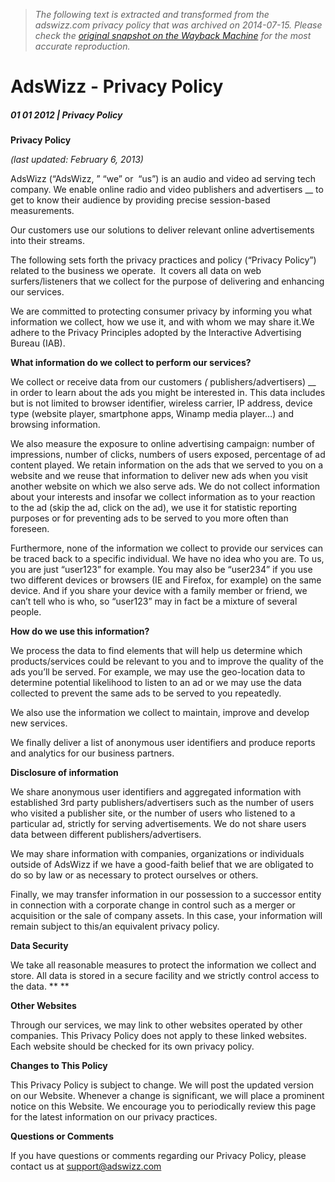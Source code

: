 > *The following text is extracted and transformed from the adswizz.com privacy policy that was archived on 2014-07-15. Please check the [original snapshot on the Wayback Machine](https://web.archive.org/web/20140715050618id_/http%3A//www.adswizz.com/news/privacy-policy) for the most accurate reproduction.*

# AdsWizz - Privacy Policy

##### 01 01 2012 | Privacy Policy

**Privacy Policy**

_(last updated: February 6, 2013)_

AdsWizz (“AdsWizz, ” “we” or  “us”) is an audio and video ad serving tech company. We enable online radio and video publishers and advertisers __ to get to know their audience by providing precise session-based measurements.

Our customers use our solutions to deliver relevant online advertisements into their streams.

The following sets forth the privacy practices and policy (“Privacy Policy”) related to the business we operate.  It covers all data on web surfers/listeners that we collect for the purpose of delivering and enhancing our services.

We are committed to protecting consumer privacy by informing you what information we collect, how we use it, and with whom we may share it.We adhere to the Privacy Principles adopted by the Interactive Advertising Bureau (IAB).

**What information do we collect to perform our services?**

We collect or receive data from our customers _(_ publishers/advertisers) __ in order to learn about the ads you might be interested in. This data includes but is not limited to browser identifier, wireless carrier, IP address, device type (website player, smartphone apps, Winamp media player…) and browsing information.

We also measure the exposure to online advertising campaign: number of impressions, number of clicks, numbers of users exposed, percentage of ad content played. We retain information on the ads that we served to you on a website and we reuse that information to deliver new ads when you visit another website on which we also serve ads. We do not collect information about your interests and insofar we collect information as to your reaction to the ad (skip the ad, click on the ad), we use it for statistic reporting purposes or for preventing ads to be served to you more often than foreseen.

Furthermore, none of the information we collect to provide our services can be traced back to a specific individual. We have no idea who you are. To us, you are just “user123” for example. You may also be “user234” if you use two different devices or browsers (IE and Firefox, for example) on the same device. And if you share your device with a family member or friend, we can’t tell who is who, so “user123” may in fact be a mixture of several people.

**How do we use this information?**

We process the data to find elements that will help us determine which products/services could be relevant to you and to improve the quality of the ads you’ll be served. For example, we may use the geo-location data to determine potential likelihood to listen to an ad or we may use the data collected to prevent the same ads to be served to you repeatedly.

We also use the information we collect to maintain, improve and develop new services.

We finally deliver a list of anonymous user identifiers and produce reports and analytics for our business partners.

**Disclosure of information**

We share anonymous user identifiers and aggregated information with established 3rd party publishers/advertisers such as the number of users who visited a publisher site, or the number of users who listened to a particular ad, strictly for serving advertisements. We do not share users data between different publishers/advertisers.

We may share information with companies, organizations or individuals outside of AdsWizz if we have a good-faith belief that we are obligated to do so by law or as necessary to protect ourselves or others.

Finally, we may transfer information in our possession to a successor entity in connection with a corporate change in control such as a merger or acquisition or the sale of company assets. In this case, your information will remain subject to this/an equivalent privacy policy.

**Data Security**

We take all reasonable measures to protect the information we collect and store. All data is stored in a secure facility and we strictly control access to the data. ** **

**Other Websites**

Through our services, we may link to other websites operated by other companies. This Privacy Policy does not apply to these linked websites. Each website should be checked for its own privacy policy.

**Changes to This Policy**

This Privacy Policy is subject to change. We will post the updated version on our Website. Whenever a change is significant, we will place a prominent notice on this Website. We encourage you to periodically review this page for the latest information on our privacy practices.

**Questions or Comments**

If you have questions or comments regarding our Privacy Policy, please contact us at support@adswizz.com
